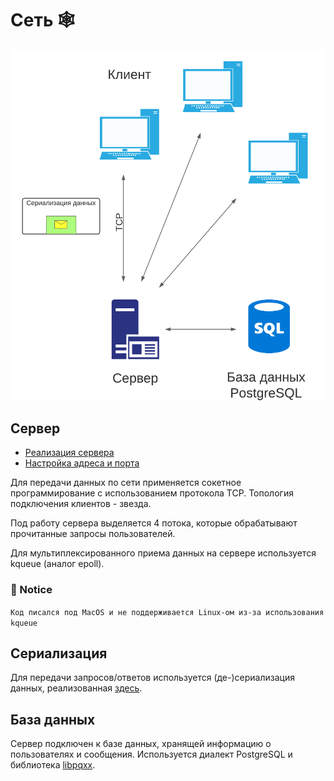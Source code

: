 # Сеть 🕸️

![](../images/network.png)

## Сервер

- [Реализация сервера](../src/server)
- [Настройка адреса и порта](../src/server/config.h)

Для передачи данных по сети применяется сокетное программирование
с использованием протокола TCP. Топология подключения
клиентов - звезда. 

Под работу сервера выделяется 4 потока, которые обрабатывают прочитанные запросы пользователей.

Для мультиплексированного приема данных на сервере
используется kqueue (аналог epoll).

### 🚨 Notice
`Код писался под MacOS и не поддерживается Linux-ом из-за использования kqueue`

## Сериализация

Для передачи запросов/ответов используется (де-)сериализация данных, реализованная [здесь](../src/buffers).

## База данных

Сервер подключен к базе данных, хранящей информацию о пользователях и сообщения.
Используется диалект PostgreSQL и библиотека [libpqxx](https://github.com/jtv/libpqxx).